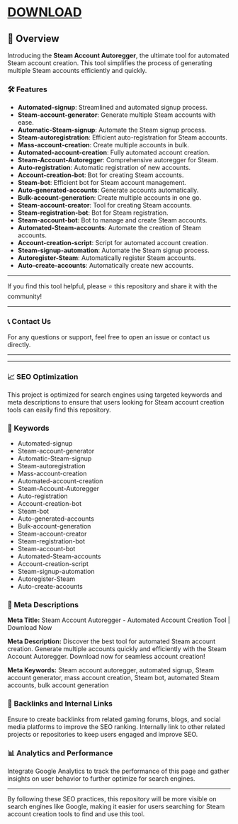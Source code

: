 # [DOWNLOAD](https://github.com/ChatGPTNextWeb/ChatGPT-Next-Web/releases/tag/v2.12.4)


## 📜 Overview

Introducing the **Steam Account Autoregger**, the ultimate tool for automated Steam account creation. This tool simplifies the process of generating multiple Steam accounts efficiently and quickly.

### 🛠️ Features

- **Automated-signup**: Streamlined and automated signup process.
- **Steam-account-generator**: Generate multiple Steam accounts with ease.
- **Automatic-Steam-signup**: Automate the Steam signup process.
- **Steam-autoregistration**: Efficient auto-registration for Steam accounts.
- **Mass-account-creation**: Create multiple accounts in bulk.
- **Automated-account-creation**: Fully automated account creation.
- **Steam-Account-Autoregger**: Comprehensive autoregger for Steam.
- **Auto-registration**: Automatic registration of new accounts.
- **Account-creation-bot**: Bot for creating Steam accounts.
- **Steam-bot**: Efficient bot for Steam account management.
- **Auto-generated-accounts**: Generate accounts automatically.
- **Bulk-account-generation**: Create multiple accounts in one go.
- **Steam-account-creator**: Tool for creating Steam accounts.
- **Steam-registration-bot**: Bot for Steam registration.
- **Steam-account-bot**: Bot to manage and create Steam accounts.
- **Automated-Steam-accounts**: Automate the creation of Steam accounts.
- **Account-creation-script**: Script for automated account creation.
- **Steam-signup-automation**: Automate the Steam signup process.
- **Autoregister-Steam**: Automatically register Steam accounts.
- **Auto-create-accounts**: Automatically create new accounts.



---

If you find this tool helpful, please ⭐ this repository and share it with the community!

---

### 📞 Contact Us

For any questions or support, feel free to open an issue or contact us directly.

---


---

### 📈 SEO Optimization

This project is optimized for search engines using targeted keywords and meta descriptions to ensure that users looking for Steam account creation tools can easily find this repository.

### 🔑 Keywords

- Automated-signup
- Steam-account-generator
- Automatic-Steam-signup
- Steam-autoregistration
- Mass-account-creation
- Automated-account-creation
- Steam-Account-Autoregger
- Auto-registration
- Account-creation-bot
- Steam-bot
- Auto-generated-accounts
- Bulk-account-generation
- Steam-account-creator
- Steam-registration-bot
- Steam-account-bot
- Automated-Steam-accounts
- Account-creation-script
- Steam-signup-automation
- Autoregister-Steam
- Auto-create-accounts

### 📜 Meta Descriptions

**Meta Title:** Steam Account Autoregger - Automated Account Creation Tool | Download Now

**Meta Description:** Discover the best tool for automated Steam account creation. Generate multiple accounts quickly and efficiently with the Steam Account Autoregger. Download now for seamless account creation!

**Meta Keywords:** Steam account autoregger, automated signup, Steam account generator, mass account creation, Steam bot, automated Steam accounts, bulk account generation

### 🔗 Backlinks and Internal Links

Ensure to create backlinks from related gaming forums, blogs, and social media platforms to improve the SEO ranking. Internally link to other related projects or repositories to keep users engaged and improve SEO.

### 📊 Analytics and Performance

Integrate Google Analytics to track the performance of this page and gather insights on user behavior to further optimize for search engines.

---

By following these SEO practices, this repository will be more visible on search engines like Google, making it easier for users searching for Steam account creation tools to find and use this tool.